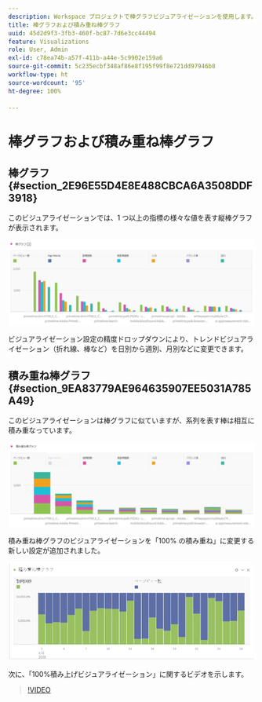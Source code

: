 ```yaml
---
description: Workspace プロジェクトで棒グラフビジュアライゼーションを使用します。
title: 棒グラフおよび積み重ね棒グラフ
uuid: 45d2d9f3-3fb3-460f-bc87-7d6e3cc44494
feature: Visualizations
role: User, Admin
exl-id: c78ea74b-a57f-411b-a44e-5c9902e159a6
source-git-commit: 5c235ecbf348af86e8f195f99f8e721dd97946b8
workflow-type: ht
source-wordcount: '95'
ht-degree: 100%

---
```


# 棒グラフおよび積み重ね棒グラフ

## 棒グラフ {#section_2E96E55D4E8E488CBCA6A3508DDF3918}

このビジュアライゼーションでは、1 つ以上の指標の様々な値を表す縦棒グラフが表示されます。

![](assets/bar.png)

ビジュアライゼーション設定の精度ドロップダウンにより、トレンドビジュアライゼーション（折れ線、棒など）を日別から週別、月別などに変更できます。

## 積み重ね棒グラフ {#section_9EA83779AE964635907EE5031A785A49}

このビジュアライゼーションは棒グラフに似ていますが、系列を表す棒は相互に積み重なっています。

![](assets/bar-stacked.png)

積み重ね棒グラフのビジュアライゼーションを「100% の積み重ね」に変更する新しい設定が追加されました。

![](assets/stacked_100_percent.png)

次に、「100%積み上げビジュアライゼーション」に関するビデオを示します。

>[!VIDEO](https://video.tv.adobe.com/v/23131/?quality=12)
